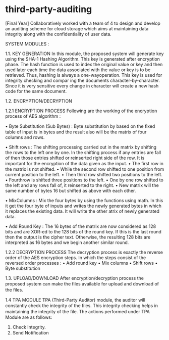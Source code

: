 # third-party-auditing
[Final Year] Collaboratively worked with a team of 4 to design and develop an auditing scheme for cloud storage which aims at maintaining data integrity along with the confidentiality of user data.

SYSTEM MODULES :

1.1. KEY GENERATION
In this module, the proposed system will generate key using the SHA-1 Hashing Algorithm. This key is generated after encryption phase. The hash function is used to index the original value or key and then used later each time the data
associated with the value or key is to be retrieved. Thus, hashing is always a one-wayoperation. This key is used for integrity checking and compar
ing the documents character-by-character. Since it is very sensitive every change in character will create a new hash code for the same document.

1.2. ENCRYPTION/DECRYPTION

1.2.1 ENCRYPTION PROCESS
Following are the working of the encryption process of AES algorithm :

• Byte Substitution (Sub Bytes) : Byte substitution by based on the ﬁxed table of input
is in bytes and the result also will be the matrix of four columns and rows.

• Shift rows : The shifting processing carried out in the matrix by shifting the rows to
the left one by one. In the shifting process if any entries are fall of then those entries
shifted or reinserted right side of the row. It is important for the encryption of the
data given as the input.
    • The ﬁrst row in the matrix is not shifted. 
    • While the second row shifted to one position from current position to the left. 
    • Then third row shifted two positions to the left. • Fourthrow is shifted three positions to the left. 
    • One by one row shifted to the left and any rows fall of, it reinserted to the right. 
    • New matrix will the same number of bytes 16 but shifted as above with each other.

• MixColumns : Mix the four bytes by using the functions using math. In this it get
the four byte of inputs and writes the newly generated bytes in which it replaces the
existing data. It will write the other atrix of newly generated data.

• Add Round Key : The 16 bytes of the matrix are now considered as 128 bits and
are XOR-ed to the 128 bits of the round key. If this is the last round then the output
is the cipher text. Otherwise, the resulting 128 bits are interpreted as 16 bytes and we
begin another similar round.


1.2.2 DECRYPTION PROCESS
The decryption process is exactly the reverse order of the AES encryption steps. In which the steps consist of the reversed order processes :
    • Add round key 
    • Mix columns 
    • Shift rows 
    • Byte substitution

1.3. UPLOAD/DOWNLOAD
After encryption/decryption process the proposed system can make the ﬁles available for upload and download of the ﬁles.

1.4 TPA MODULE
TPA (Third-Party Auditor) module, the auditor will constantly check the integrity of the ﬁles. This integrity checking helps in maintaining the integrity of the ﬁle. The actions performed under TPA Module are as follows:
1. Check Integrity.
2. Send Notiﬁcation
